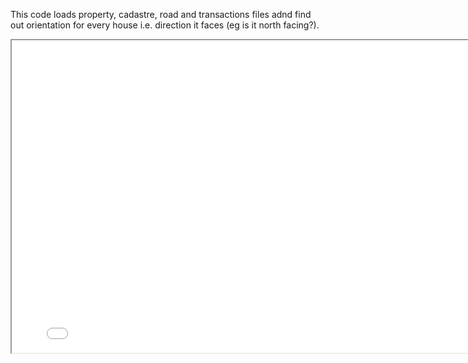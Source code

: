 This code loads property, cadastre, road and transactions files adnd find out orientation for every house i.e. direction it faces (eg is it north facing?).

<iframe src="[Orentationmap.html](https://santosh-dhungana.github.io/Orientation/)" height="500" width="800"></iframe>

